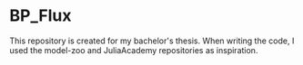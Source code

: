 # BP_Flux

This repository is created for my bachelor's thesis. When writing the code, I used the model-zoo and JuliaAcademy repositories as inspiration.

